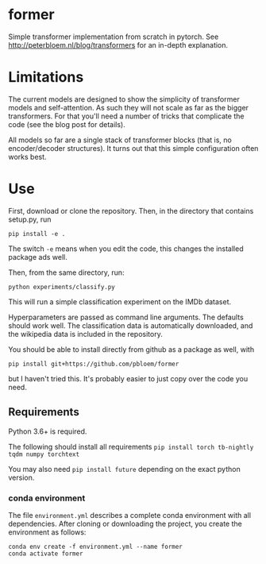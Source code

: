 # former

Simple transformer implementation from scratch in pytorch. See http://peterbloem.nl/blog/transformers for an in-depth 
explanation.

# Limitations

The current models are designed to show the simplicity of transformer models and self-attention. As such 
they will not scale as far as the bigger transformers. For that you'll need a number of tricks that 
complicate the code (see the blog post for details).

All models so far are a single stack of transformer blocks (that is, no encoder/decoder structures). It 
turns out that this simple configuration often works best. 

# Use

First, download or clone the repository. Then, in the directory that contains setup.py, run

```
pip install -e . 
```

The switch `-e` means when you edit the code, this changes the installed package ads well. 

Then, from the same directory, run:

```
python experiments/classify.py
```
This will run a simple classification experiment on the IMDb dataset.

Hyperparameters are passed as command line arguments. The defaults should work well. The classification data is 
automatically downloaded, and the wikipedia data is included in the repository.

You should be able to install directly from github as a package as well, with 
```
pip install git+https://github.com/pbloem/former
```
but I haven't tried this. It's probably easier to just copy over the code you need.  

## Requirements

Python 3.6+ is required.

The following should install all requirements 
```pip install torch tb-nightly tqdm numpy torchtext```

You may also need
```pip install future```
depending on the exact python version.

### conda environment

The file ```environment.yml``` describes a complete conda environment with all dependencies. After cloning or downloading the project, you create the environment as follows:

```
conda env create -f environment.yml --name former
conda activate former
```

